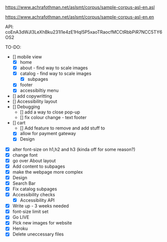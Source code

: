 https://www.achrafothman.net/aslsmt/corpus/sample-corpus-asl-en.asl

https://www.achrafothman.net/aslsmt/corpus/sample-corpus-asl-en.en

API: coEnA3dWJl3LeXhBku231l1e4zE1Hql5P5xaoTRaocfMCCtRbbPiR7NCC5TY6OS2

TO-DO: 
- [] mobile view
  - [X] home
  - [X] about - find way to scale images
  - [X] catalog - find way to scale images
    - [X] subpages
  - [X] footer
  - [X] accessibiltiy menu
- [] add copywritting
- [] Accessibility layout
- [] Debugging
  - [] add a way to close pop-up
  - [] fix colour change - text footer
- [] cart
  - [] Add feature to remove and add stuff to 
  - [x] allow for payment gateway
  - [X] Design
- [x] alter font-size on h1,h2 and h3 (kinda off for some reason?)
- [X] change font
- [X] go over About layout
- [X] Add content to subpages
- [X] make the webpage more complex
- [X] Design
- [X] Search Bar
- [X] Fix catalog subpages
- [X] Accessibility checks
  - [X] Accessibility API
- [X] Write up - 3 weeks needed
- [X] font-size limit set
- [X] Go LIVE
- [X] Pick new images for website
- [X] Heroku
- [X] Delete uneccessary files
